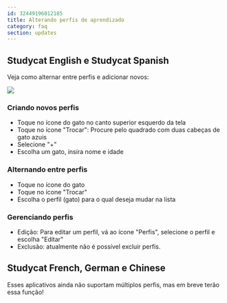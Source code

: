 ```yaml
---
id: 32449196012185
title: Alterando perfis de aprendizado 
category: faq
section: updates
---
```


## Studycat English e Studycat Spanish

Veja como alternar entre perfis e adicionar novos:

![](https://help.studycat.com/hc/article_attachments/32456628954137)

### Criando novos perfis

- Toque no ícone do gato no canto superior esquerdo da tela
- Toque no ícone "Trocar": Procure pelo quadrado com duas cabeças de gato azuis  
- Selecione "+"
- Escolha um gato, insira nome e idade

### Alternando entre perfis

- Toque no ícone do gato
- Toque no ícone "Trocar"
- Escolha o perfil (gato) para o qual deseja mudar na lista

### Gerenciando perfis

- Edição: Para editar um perfil, vá ao ícone "Perfis", selecione o perfil e escolha "Editar"
- Exclusão: atualmente não é possível excluir perfis.

## Studycat French, German e Chinese

Esses aplicativos ainda não suportam múltiplos perfis, mas em breve terão essa função!
